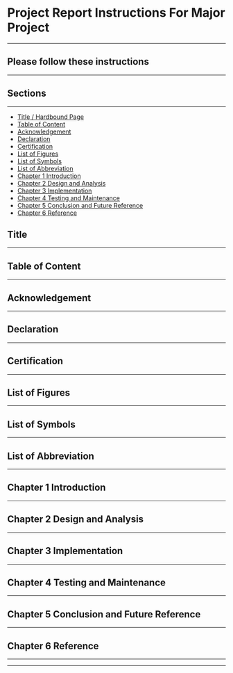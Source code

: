 # Project Report Instructions For Major Project

<hr>


## Please follow these instructions

<hr>


## Sections

<hr>


- [Title / Hardbound Page](#title)
- [Table of Content](#table-of-content)
- [Acknowledgement](#acknowledgement)
- [Declaration](#declaration)
- [Certification](#certification)
- [List of Figures](#list-of-figures)
- [List of Symbols](#list-of-symbols)
- [List of Abbreviation](#list-of-abbreviation)
- [Chapter 1 Introduction](#chapter-1-introduction)
- [Chapter 2 Design and Analysis](#chapter-2-design-and-analysis)
- [Chapter 3 Implementation](#chapter-3-implementation)
- [Chapter 4 Testing and Maintenance](#chapter-4-testing-and-maintenance)
- [Chapter 5 Conclusion and Future Reference](#chapter-5-conclusion-and-future-reference)
- [Chapter 6 Reference](#chapter-6-reference)


## Title

<hr>


## Table of Content

<hr>


## Acknowledgement

<hr>


## Declaration

<hr>


## Certification

<hr>


## List of Figures

<hr>


## List of Symbols

<hr>


## List of Abbreviation

<hr>


## Chapter 1 Introduction

<hr>


## Chapter 2 Design and Analysis

<hr>


## Chapter 3 Implementation

<hr>


## Chapter 4 Testing and Maintenance

<hr>


## Chapter 5 Conclusion and Future Reference

<hr>


## Chapter 6 Reference

<hr>



<hr>
